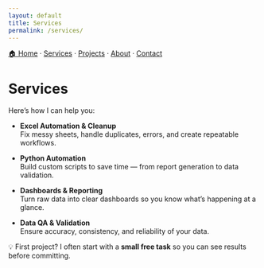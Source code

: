 ```yaml
---
layout: default
title: Services
permalink: /services/
---
```

[🏠 Home](/Portfolio/) · [Services](/Portfolio/services/) · [Projects](/Portfolio/projects/) · [About](/Portfolio/about/) · [Contact](/Portfolio/contact/)

# Services

Here’s how I can help you:

- **Excel Automation & Cleanup**  
  Fix messy sheets, handle duplicates, errors, and create repeatable workflows.

- **Python Automation**  
  Build custom scripts to save time — from report generation to data validation.

- **Dashboards & Reporting**  
  Turn raw data into clear dashboards so you know what’s happening at a glance.

- **Data QA & Validation**  
  Ensure accuracy, consistency, and reliability of your data.

💡 First project? I often start with a **small free task** so you can see results before committing.
